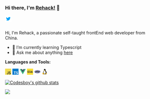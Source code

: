 ### Hi there, I'm [Rehack!](https://codesboy.github.io) 👋


<a href="https://twitter.com/rehack6">
  <img align="left" alt="Rehack | Twitter" width="21px" src="https://raw.githubusercontent.com/github/explore/80688e429a7d4ef2fca1e82350fe8e3517d3494d/topics/twitter/twitter.png" />
</a>


<br />
<br />

Hi, I'm Rehack, a passionate self-taught frontEnd web developer from China.

- 🌱 I’m currently learning Typescript
- 💬 Ask me about anything [here](https://github.com/codesboy/codesboy/issues)

**Languages and Tools:**  

<code><img height="20" src="https://raw.githubusercontent.com/github/explore/80688e429a7d4ef2fca1e82350fe8e3517d3494d/topics/javascript/javascript.png"></code>
<code><img height="20" src="https://raw.githubusercontent.com/github/explore/80688e429a7d4ef2fca1e82350fe8e3517d3494d/topics/typescript/typescript.png"></code>
<code><img height="20" src="https://raw.githubusercontent.com/github/explore/80688e429a7d4ef2fca1e82350fe8e3517d3494d/topics/vue/vue.png"></code>
<code><img height="20" src="https://raw.githubusercontent.com/github/explore/80688e429a7d4ef2fca1e82350fe8e3517d3494d/topics/es6/es6.png"></code>
<code><img height="20" src="https://raw.githubusercontent.com/github/explore/ccc16358ac4530c6a69b1b80c7223cd2744dea83/topics/php/php.png"></code>
<code><img height="20" src="https://raw.githubusercontent.com/github/explore/80688e429a7d4ef2fca1e82350fe8e3517d3494d/topics/linux/linux.png"></code>


[![Codesboy's github stats](https://github-readme-stats.vercel.app/api?username=codesboy&show_icons=true&title_color=fff&icon_color=79ff97&text_color=9f9f9f&bg_color=151515)](https://github.com/codesboy/codesboy)



<a href="https://github.com/codesboy/codesboy.github.io">
  <img align="left" src="https://github-readme-stats.vercel.app/api/pin/?username=codesboy&repo=codesboy.github.io&title_color=fff&icon_color=79ff97&text_color=9f9f9f&bg_color=151515" />
</a>

